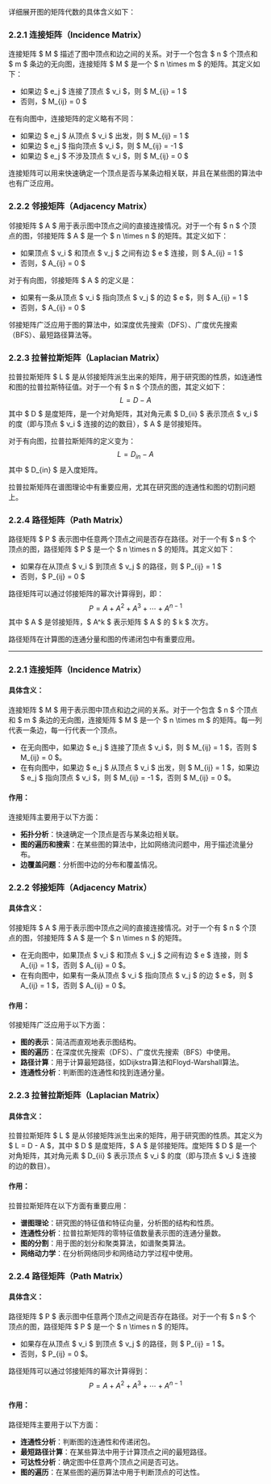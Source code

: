 详细展开图的矩阵代数的具体含义如下：

### 2.2.1 连接矩阵（Incidence Matrix）

连接矩阵 $ M $ 描述了图中顶点和边之间的关系。对于一个包含 $ n $ 个顶点和 $ m $ 条边的无向图，连接矩阵 $ M $ 是一个 $ n \times m $ 的矩阵。其定义如下：

- 如果边 $ e_j $ 连接了顶点 $ v_i $，则 $ M_{ij} = 1 $
- 否则，$ M_{ij} = 0 $

在有向图中，连接矩阵的定义略有不同：

- 如果边 $ e_j $ 从顶点 $ v_i $ 出发，则 $ M_{ij} = 1 $
- 如果边 $ e_j $ 指向顶点 $ v_i $，则 $ M_{ij} = -1 $
- 如果边 $ e_j $ 不涉及顶点 $ v_i $，则 $ M_{ij} = 0 $

连接矩阵可以用来快速确定一个顶点是否与某条边相关联，并且在某些图的算法中也有广泛应用。

### 2.2.2 邻接矩阵（Adjacency Matrix）

邻接矩阵 $ A $ 用于表示图中顶点之间的直接连接情况。对于一个有 $ n $ 个顶点的图，邻接矩阵 $ A $ 是一个 $ n \times n $ 的矩阵。其定义如下：

- 如果顶点 $ v_i $ 和顶点 $ v_j $ 之间有边 $ e $ 连接，则 $ A_{ij} = 1 $
- 否则，$ A_{ij} = 0 $

对于有向图，邻接矩阵 $ A $ 的定义是：

- 如果有一条从顶点 $ v_i $ 指向顶点 $ v_j $ 的边 $ e $，则 $ A_{ij} = 1 $
- 否则，$ A_{ij} = 0 $

邻接矩阵广泛应用于图的算法中，如深度优先搜索（DFS）、广度优先搜索（BFS）、最短路径算法等。

### 2.2.3 拉普拉斯矩阵（Laplacian Matrix）

拉普拉斯矩阵 $ L $ 是从邻接矩阵派生出来的矩阵，用于研究图的性质，如连通性和图的拉普拉斯特征值。对于一个有 $ n $ 个顶点的图，其定义如下：
$$ L = D - A $$
其中 $ D $ 是度矩阵，是一个对角矩阵，其对角元素 $ D_{ii} $ 表示顶点 $ v_i $ 的度（即与顶点 $ v_i $ 连接的边的数目），$ A $ 是邻接矩阵。

对于有向图，拉普拉斯矩阵的定义变为：
$$ L = D_{in} - A $$
其中 $ D_{in} $ 是入度矩阵。

拉普拉斯矩阵在谱图理论中有重要应用，尤其在研究图的连通性和图的切割问题上。

### 2.2.4 路径矩阵（Path Matrix）

路径矩阵 $ P $ 表示图中任意两个顶点之间是否存在路径。对于一个有 $ n $ 个顶点的图，路径矩阵 $ P $ 是一个 $ n \times n $ 的矩阵。其定义如下：

- 如果存在从顶点 $ v_i $ 到顶点 $ v_j $ 的路径，则 $ P_{ij} = 1 $
- 否则，$ P_{ij} = 0 $

路径矩阵可以通过邻接矩阵的幂次计算得到，即：
$$ P = A + A^2 + A^3 + \cdots + A^{n-1} $$
其中 $ A $ 是邻接矩阵，$ A^k $ 表示矩阵 $ A $ 的 $ k $ 次方。

路径矩阵在计算图的连通分量和图的传递闭包中有重要应用。

---
### 2.2.1 连接矩阵（Incidence Matrix）
#### 具体含义：
连接矩阵 $ M $ 用于表示图中顶点和边之间的关系。对于一个包含 $ n $ 个顶点和 $ m $ 条边的无向图，连接矩阵 $ M $ 是一个 $ n \times m $ 的矩阵。每一列代表一条边，每一行代表一个顶点。

- 在无向图中，如果边 $ e_j $ 连接了顶点 $ v_i $，则 $ M_{ij} = 1 $，否则 $ M_{ij} = 0 $。
- 在有向图中，如果边 $ e_j $ 从顶点 $ v_i $ 出发，则 $ M_{ij} = 1 $，如果边 $ e_j $ 指向顶点 $ v_i $，则 $ M_{ij} = -1 $，否则 $ M_{ij} = 0 $。

#### 作用：
连接矩阵主要用于以下方面：
- **拓扑分析**：快速确定一个顶点是否与某条边相关联。
- **图的遍历和搜索**：在某些图的算法中，比如网络流问题中，用于描述流量分布。
- **边覆盖问题**：分析图中边的分布和覆盖情况。

### 2.2.2 邻接矩阵（Adjacency Matrix）
#### 具体含义：
邻接矩阵 $ A $ 用于表示图中顶点之间的直接连接情况。对于一个有 $ n $ 个顶点的图，邻接矩阵 $ A $ 是一个 $ n \times n $ 的矩阵。

- 在无向图中，如果顶点 $ v_i $ 和顶点 $ v_j $ 之间有边 $ e $ 连接，则 $ A_{ij} = 1 $，否则 $ A_{ij} = 0 $。
- 在有向图中，如果有一条从顶点 $ v_i $ 指向顶点 $ v_j $ 的边 $ e $，则 $ A_{ij} = 1 $，否则 $ A_{ij} = 0 $。

#### 作用：
邻接矩阵广泛应用于以下方面：
- **图的表示**：简洁而直观地表示图结构。
- **图的遍历**：在深度优先搜索（DFS）、广度优先搜索（BFS）中使用。
- **路径计算**：用于计算最短路径，如Dijkstra算法和Floyd-Warshall算法。
- **连通性分析**：判断图的连通性和找到连通分量。

### 2.2.3 拉普拉斯矩阵（Laplacian Matrix）
#### 具体含义：
拉普拉斯矩阵 $ L $ 是从邻接矩阵派生出来的矩阵，用于研究图的性质。其定义为 $ L = D - A $，其中 $ D $ 是度矩阵，$ A $ 是邻接矩阵。度矩阵 $ D $ 是一个对角矩阵，其对角元素 $ D_{ii} $ 表示顶点 $ v_i $ 的度（即与顶点 $ v_i $ 连接的边的数目）。

#### 作用：
拉普拉斯矩阵在以下方面有重要应用：
- **谱图理论**：研究图的特征值和特征向量，分析图的结构和性质。
- **连通性分析**：拉普拉斯矩阵的零特征值数量表示图的连通分量数。
- **图的分割**：用于图的划分和聚类算法，如谱聚类算法。
- **网络动力学**：在分析网络同步和网络动力学过程中使用。

### 2.2.4 路径矩阵（Path Matrix）
#### 具体含义：
路径矩阵 $ P $ 表示图中任意两个顶点之间是否存在路径。对于一个有 $ n $ 个顶点的图，路径矩阵 $ P $ 是一个 $ n \times n $ 的矩阵。

- 如果存在从顶点 $ v_i $ 到顶点 $ v_j $ 的路径，则 $ P_{ij} = 1 $。
- 否则，$ P_{ij} = 0 $。

路径矩阵可以通过邻接矩阵的幂次计算得到：
$$ P = A + A^2 + A^3 + \cdots + A^{n-1} $$

#### 作用：
路径矩阵主要用于以下方面：
- **连通性分析**：判断图的连通性和传递闭包。
- **最短路径计算**：在某些算法中用于计算顶点之间的最短路径。
- **可达性分析**：确定图中任意两个顶点之间是否可达。
- **图的遍历**：在某些图的遍历算法中用于判断顶点的可达性。
